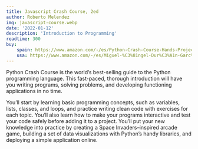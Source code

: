 ```yaml
---
title: Javascript Crash Course, 2ed
author: Roberto Melendez
img: javascript-course.webp
date: '2022-01-12'
description: 'Introduction to Programming'
readtime: 300
buy:
    spain: https://www.amazon.com/-/es/Python-Crash-Course-Hands-Project-Based/dp/1718502702?ref_=Oct_d_obs_d_3952_0&pd_rd_w=yGQHN&content-id=amzn1.sym.3077d44e-b53e-482e-b605-9df89d795020&pf_rd_p=3077d44e-b53e-482e-b605-9df89d795020&pf_rd_r=KMFN30RYA6GTWFEFB9FT&pd_rd_wg=BQbS8&pd_rd_r=8ac96865-cb8f-4ad9-aed5-2efa86903081&pd_rd_i=1718502702
    usa: https://www.amazon.com/-/es/Miguel-%C3%81ngel-Dur%C3%A1n-Garc%C3%ADa/dp/B0D2LPMG6F
---
```


Python Crash Course is the world’s best-selling guide to the Python programming language. This fast-paced, thorough introduction will have you writing programs, solving problems, and developing functioning applications in no time.

You’ll start by learning basic programming concepts, such as variables, lists, classes, and loops, and practice writing clean code with exercises for each topic. You’ll also learn how to make your programs interactive and test your code safely before adding it to a project. You’ll put your new knowledge into practice by creating a Space Invaders–inspired arcade game, building a set of data visualizations with Python’s handy libraries, and deploying a simple application online.